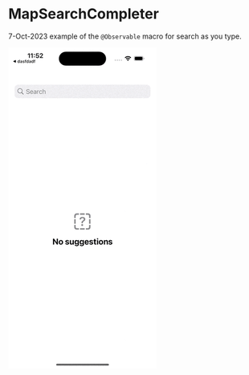 # MapSearchCompleter

7-Oct-2023 example of the `@Observable` macro for search as you type.

![image](./preview.gif "Preview")
